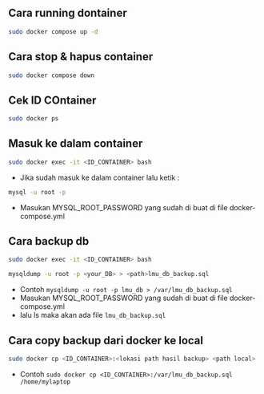 ## Cara running dontainer
```bash
sudo docker compose up -d
```
## Cara stop & hapus container
```bash
sudo docker compose down
```
## Cek ID COntainer
```bash
sudo docker ps
```
## Masuk ke dalam container
```bash
sudo docker exec -it <ID_CONTAINER> bash
```
- Jika sudah masuk ke dalam container lalu ketik :
```bash
mysql -u root -p
```
- Masukan MYSQL_ROOT_PASSWORD yang sudah di buat di file docker-compose.yml
## Cara backup db
```bash
sudo docker exec -it <ID_CONTAINER> bash
```
```bash
mysqldump -u root -p <your_DB> > <path>lmu_db_backup.sql
```
- Contoh `mysqldump -u root -p lmu_db > /var/lmu_db_backup.sql`
- Masukan MYSQL_ROOT_PASSWORD yang sudah di buat di file docker-compose.yml
- lalu ls maka akan ada file `lmu_db_backup.sql`
## Cara copy backup dari docker ke local
```bash
sudo docker cp <ID_CONTAINER>:<lokasi path hasil backup> <path local>
```
- Contoh `sudo docker cp <ID_CONTAINER>:/var/lmu_db_backup.sql /home/mylaptop`
